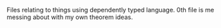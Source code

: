 Files relating to things using dependently typed language. 0th file is me messing about with my own theorem ideas.
